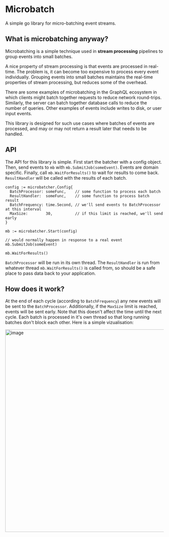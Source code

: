 # Microbatch

A simple go library for micro-batching event streams.

## What is microbatching anyway?

Microbatching is a simple technique used in **stream processing** pipelines to group events into small batches.

A nice property of stream processing is that events are processed in real-time. The problem is, it can become too expensive to process every event individually. Grouping events into small batches maintains the real-time properties of stream processing, but reduces some of the overhead.

There are some examples of microbatching in the GraphQL ecosystem in which clients might batch together requests to reduce network round-trips. Similarly, the server can batch together database calls to reduce the number of queries. Other examples of events include writes to disk, or user input events.

This library is designed for such use cases where batches of events are processed, and may or may not return a result later that needs to be handled.

## API

The API for this library is simple. First start the batcher with a config object. Then, send events to `mb` with `mb.SubmitJob(someEvent)`. Events are domain specific. Finally, call `mb.WaitForResults()` to wait for results to come back. `ResultHandler` will be called with the results of each batch.

```
config := microbatcher.Config{
  BatchProcessor: someFunc,    // some function to process each batch
  ResultHandler:  someFunc,    // some function to process batch result
  BatchFrequency: time.Second, // we'll send events to BatchProcessor at this interval
  MaxSize:        30,          // if this limit is reached, we'll send early
}

mb := microbatcher.Start(config)

// would normally happen in response to a real event
mb.SubmitJob(someEvent)

mb.WaitForResults()
```

`BatchProcessor` will be run in its own thread. The `ResultHandler` is run from whatever thread `mb.WaitForResults()` is called from, so should be a safe place to pass data back to your application.

## How does it work?

At the end of each cycle (according to `BatchFrequency`) any new events will be sent to the `BatchProcessor`. Additionally, if the `MaxSize` limit is reached, events will be sent early. Note that this doesn't affect the time until the next cycle. Each batch is processed in it's own thread so that long running batches don't block each other. Here is a simple vizualisation:

<img width="644" alt="image" src="https://github.com/felixsebastian/microbatch/assets/30063980/2fb682e5-baea-40ba-869d-4769fb987138">

